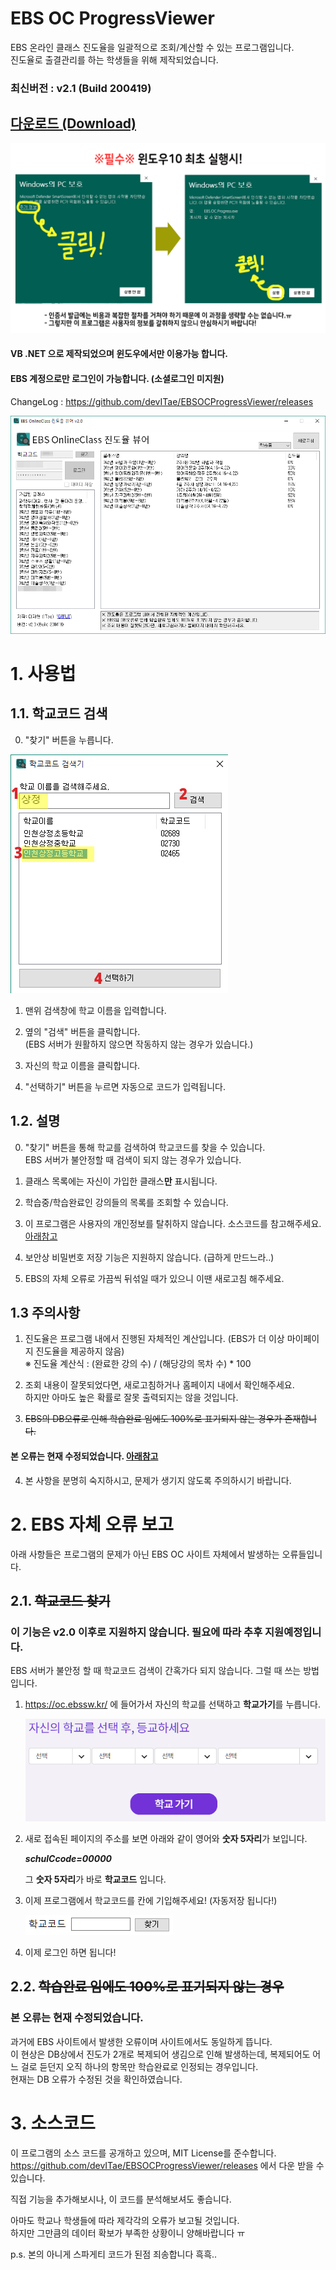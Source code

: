 # EBS OC ProgressViewer
EBS 온라인 클래스 진도율을 일괄적으로 조회/계산할 수 있는 프로그램입니다.  
진도율로 출결관리를 하는 학생들을 위해 제작되었습니다.  

### 최신버전 : v2.1 (Build 200419)

## [다운로드 (Download)](https://github.com/devITae/EBSOCProgressViewer/releases/download/2.1/EBSOCPro2.1.exe)
![최초 실행시](./img/first_notice.png)
#### VB .NET 으로 제작되었으며 윈도우에서만 이용가능 합니다.
#### EBS 계정으로만 로그인이 가능합니다. (소셜로그인 미지원)

ChangeLog : https://github.com/devITae/EBSOCProgressViewer/releases  


![메인 스크린샷](./img/screenshot2.png)

# 1. 사용법
## 1.1. 학교코드 검색
0. "찾기" 버튼을 누릅니다.

![설명](./img/search_cap.png)

1. 맨위 검색창에 학교 이름을 입력합니다.

2. 옆의 "검색" 버튼을 클릭합니다.  
(EBS 서버가 원활하지 않으면 작동하지 않는 경우가 있습니다.)  

3. 자신의 학교 이름을 클릭합니다.

4. "선택하기" 버튼을 누르면 자동으로 코드가 입력됩니다.

## 1.2. 설명

0. "찾기" 버튼을 통해 학교를 검색하여 학교코드를 찾을 수 있습니다.  
EBS 서버가 불안정할 때 검색이 되지 않는 경우가 있습니다.

1. 클래스 목록에는 자신이 가입한 클래스**만** 표시됩니다.

2. 학습중/학습완료인 강의들의 목록를 조회할 수 있습니다.

3. 이 프로그램은 사용자의 개인정보를 탈취하지 않습니다. 소스코드를 참고해주세요. [아래참고](#3-소스코드)

4. 보안상 비밀번호 저장 기능은 지원하지 않습니다. (급하게 만드느라..)

5. EBS의 자체 오류로 가끔씩 뒤섞일 때가 있으니 이땐 새로고침 해주세요.

## 1.3 주의사항

1. 진도율은 프로그램 내에서 진행된 자체적인 계산입니다. (EBS가 더 이상 마이페이지 진도율을 제공하지 않음)  
※ 진도율 계산식 : (완료한 강의 수) / (해당강의 목차 수) * 100

2. 조회 내용이 잘못되었다면, 새로고침하거나 홈페이지 내에서 확인해주세요.  
하지만 아마도 높은 확률로 잘못 출력되지는 않을 것입니다.

3. ~~EBS의 DB오류로 인해 학습완료 임에도 100%로 표기되지 않는 경우가 존재합니다.~~  
#### 본 오류는 현재 수정되었습니다. [아래참고](#22-학습완료-임에도-100로-표기되지-않는-경우)

4. 본 사항을 분명히 숙지하시고, 문제가 생기지 않도록 주의하시기 바랍니다.

# 2. EBS 자체 오류 보고
아래 사항들은 프로그램의 문제가 아닌 EBS OC 사이트 자체에서 발생하는 오류들입니다.

## 2.1. ~~학교코드 찾기~~
### 이 기능은 v2.0 이후로 지원하지 않습니다. 필요에 따라 추후 지원예정입니다.
EBS 서버가 불안정 할 때 학교코드 검색이 간혹가다 되지 않습니다. 그럴 때 쓰는 방법입니다.

1. <a href="https://oc.ebssw.kr/" target="_blank">https://oc.ebssw.kr/</a> 에 들어가서 자신의 학교를 선택하고 **학교가기**를 누릅니다.

	![학교 선택](./img/selectSch.PNG)

2. 새로 접속된 페이지의 주소를 보면 아래와 같이 영어와 **숫자 5자리**가 보입니다.

	***schulCcode=00000***

	그 **숫자 5자리**가 바로 **학교코드** 입니다.
3. 이제 프로그램에서 학교코드를 칸에 기입해주세요! (자동저장 됩니다!)

	![학교코드 칸](./img/schbox.PNG)
	
4. 이제 로그인 하면 됩니다!

## 2.2. ~~학습완료 임에도 100%로 표기되지 않는 경우~~
### 본 오류는 현재 수정되었습니다.
과거에 EBS 사이트에서 발생한 오류이며 사이트에서도 동일하게 뜹니다.  
이 현상은 DB상에서 진도가 2개로 복제되어 생김으로 인해 발생하는데, 복제되어도 어느 걸로 듣던지 오직 하나의 항목만 학습완료로 인정되는 경우입니다.  
현재는 DB 오류가 수정된 것을 확인하였습니다.

# 3. 소스코드
이 프로그램의 소스 코드를 공개하고 있으며, MIT License를 준수합니다.  
https://github.com/devITae/EBSOCProgressViewer/releases 에서 다운 받을 수 있습니다.  

직접 기능을 추가해보시나, 이 코드를 분석해보셔도 좋습니다.  

아마도 학교나 학생들에 따라 제각각의 오류가 보고될 것입니다.  
하지만 그만큼의 데이터 확보가 부족한 상황이니 양해바랍니다 ㅠ  

p.s. 본의 아니게 스파게티 코드가 된점 죄송합니다 흑흑..
